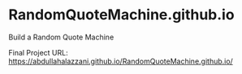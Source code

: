 # RandomQuoteMachine.github.io
Build a Random Quote Machine

Final Project URL: https://abdullahalazzani.github.io/RandomQuoteMachine.github.io/
